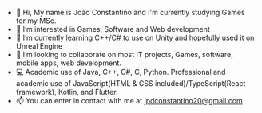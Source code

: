 - 👋 Hi, My name is João Constantino and I'm currently studying Games for my MSc.
- 👀 I’m interested in Games, Software and Web development
- 🌱 I’m currently learning C++/C# to use on Unity and hopefully used it on Unreal Engine
- 💞️ I’m looking to collaborate on most IT projects, Games, software, mobile apps, web development.
- 💻 Academic use of Java, C++, C#, C, Python. Professional and academic use of JavaScript(HTML & CSS included)/TypeScript(React framework), Kotlin, and Flutter.
- 📫 You can enter in contact with me at jpdconstantino20@gmail.com

<!---
JPDC205/JPDC205 is a ✨ special ✨ repository because its `README.md` (this file) appears on your GitHub profile.
You can click the Preview link to take a look at your changes.
--->

